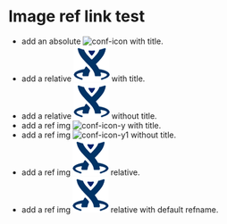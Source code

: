 # Image ref link test

* add an absolute ![conf-icon](http://www.lewe.com/wp-content/uploads/2016/03/conf-icon-64.png "My conf-icon") with title.
* add a relative ![conf-icon](conf-icon-64.png "My conf-icon") with title.
* add a relative ![conf-icon](conf-icon-64.png) without title.
* add a ref img ![conf-icon-y][y] with title.
* add a ref img ![conf-icon-y1][y1] without title.
* add a ref img ![conf-icon-y2][y2] relative.
* add a ref img ![conf-icon-none] relative with default refname.

[y]: http://www.lewe.com/wp-content/uploads/2016/03/conf-icon-64.png "My conf-icon"
[y1]: http://www.lewe.com/wp-content/uploads/2016/03/conf-icon-64.png
[y2]: conf-icon-64.png
[conf-icon-none]: conf-icon-64.png

